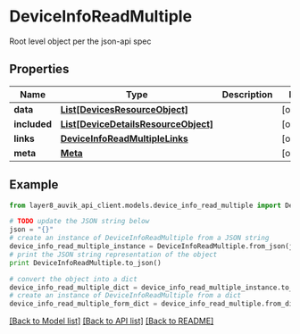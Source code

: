 # DeviceInfoReadMultiple

Root level object per the json-api spec

## Properties
Name | Type | Description | Notes
------------ | ------------- | ------------- | -------------
**data** | [**List[DevicesResourceObject]**](DevicesResourceObject.md) |  | [optional] 
**included** | [**List[DeviceDetailsResourceObject]**](DeviceDetailsResourceObject.md) |  | [optional] 
**links** | [**DeviceInfoReadMultipleLinks**](DeviceInfoReadMultipleLinks.md) |  | [optional] 
**meta** | [**Meta**](Meta.md) |  | [optional] 

## Example

```python
from layer8_auvik_api_client.models.device_info_read_multiple import DeviceInfoReadMultiple

# TODO update the JSON string below
json = "{}"
# create an instance of DeviceInfoReadMultiple from a JSON string
device_info_read_multiple_instance = DeviceInfoReadMultiple.from_json(json)
# print the JSON string representation of the object
print DeviceInfoReadMultiple.to_json()

# convert the object into a dict
device_info_read_multiple_dict = device_info_read_multiple_instance.to_dict()
# create an instance of DeviceInfoReadMultiple from a dict
device_info_read_multiple_form_dict = device_info_read_multiple.from_dict(device_info_read_multiple_dict)
```
[[Back to Model list]](../README.md#documentation-for-models) [[Back to API list]](../README.md#documentation-for-api-endpoints) [[Back to README]](../README.md)


